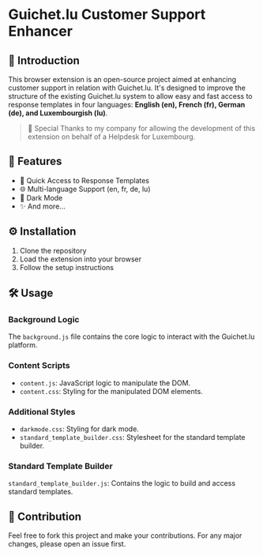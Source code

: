 # Guichet.lu Customer Support Enhancer

## 📌 Introduction

This browser extension is an open-source project aimed at enhancing customer support in relation with Guichet.lu. It's designed to improve the structure of the existing Guichet.lu system to allow easy and fast access to response templates in four languages: **English (en), French (fr), German (de), and Luxembourgish (lu)**.

> 🌟 Special Thanks to my company for allowing the development of this extension on behalf of a Helpdesk for Luxembourg.

## 🚀 Features

- 📑 Quick Access to Response Templates
- 🌐 Multi-language Support (en, fr, de, lu)
- 🌙 Dark Mode
- ✨ And more...

## ⚙️ Installation

1. Clone the repository
2. Load the extension into your browser
3. Follow the setup instructions

## 🛠️ Usage

### Background Logic

The `background.js` file contains the core logic to interact with the Guichet.lu platform.

### Content Scripts

- `content.js`: JavaScript logic to manipulate the DOM.
- `content.css`: Styling for the manipulated DOM elements.

### Additional Styles

- `darkmode.css`: Styling for dark mode.
- `standard_template_builder.css`: Stylesheet for the standard template builder.

### Standard Template Builder

`standard_template_builder.js`: Contains the logic to build and access standard templates.

## 👥 Contribution

Feel free to fork this project and make your contributions. For any major changes, please open an issue first.
